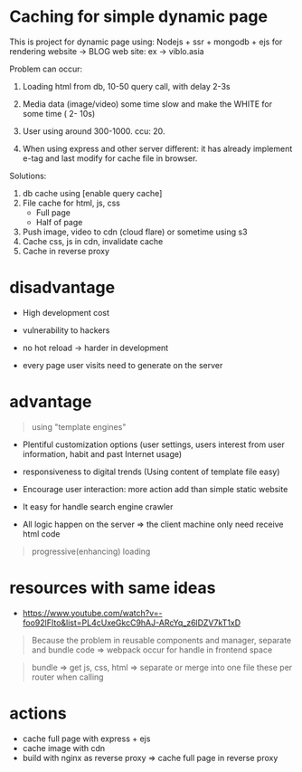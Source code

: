 # Caching for simple dynamic page

This is project for dynamic page using: Nodejs + ssr + mongodb + ejs for rendering website -> BLOG web site: ex -> viblo.asia

Problem can occur:

1. Loading html from db, 10-50 query call, with delay 2-3s
2. Media data (image/video) some time slow and make the WHITE for some time ( 2- 10s)
3. User using around 300-1000. ccu: 20.

4. When using express and other server different: it has already implement e-tag and last modify for cache file in browser.

Solutions:

1. db cache using [enable query cache]
2. File cache for html, js, css
   - Full page
   - Half of page
3. Push image, video to cdn (cloud flare) or sometime using s3
4. Cache css, js in cdn, invalidate cache
5. Cache in reverse proxy

# disadvantage

- High development cost
- vulnerability to hackers
- no hot reload -> harder in development

- every page user visits need to generate on the server

# advantage

> using "template engines"

- Plentiful customization options (user settings, users interest from user information, habit and past Internet usage)
- responsiveness to digital trends (Using content of template file easy)
- Encourage user interaction: more action add than simple static website

- It easy for handle search engine crawler
- All logic happen on the server => the client machine only need receive html code

> progressive(enhancing) loading

# resources with same ideas

- https://www.youtube.com/watch?v=-foo92lFIto&list=PL4cUxeGkcC9hAJ-ARcYq_z6lDZV7kT1xD

> Because the problem in reusable components and manager, separate and bundle code => webpack occur for handle in frontend space

> bundle => get js, css, html => separate or merge into one file these per router when calling

# actions

- cache full page with express + ejs
- cache image with cdn
- build with nginx as reverse proxy => cache full page in reverse proxy

